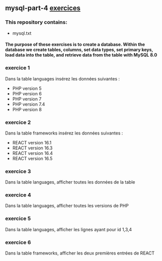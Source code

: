 ## mysql-part-4 [exercices](https://github.com/HedyKatherine/SQL/blob/master/partie4.md)

### This repository contains:
* mysql.txt

#### The purpose of these exercises is to create a database. Within the database we create tables, columns, set data types, set primary keys, load data into the table, and retrieve data from the table with MySQL 8.0

### exercice 1
Dans la table languages insérez les données suivantes :

* PHP version 5
* PHP version 6
* PHP version 7
* PHP version 7.4
* PHP version 8

### exercice 2
Dans la table frameworks insérez les données suivantes :

* REACT version 16.1
* REACT version 16.3
* REACT version 16.4
* REACT version 16.5

### exercice 3
Dans la table languages, afficher toutes les données de la table

### exercice 4
Dans la table languages, afficher toutes les versions de PHP

### exercice 5
Dans la table languages, afficher les lignes ayant pour id 1,3,4

### exercice 6
Dans la table frameworks, afficher les deux premières entrées de REACT
